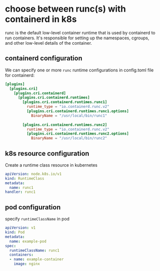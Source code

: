 # choose between runc(s) with containerd in k8s

runc is the default low-level container runtime that is used by containerd to run containers. It's responsible for setting up the namespaces, cgroups, and other low-level details of the container.

## containerd configuration

We can specify one or more `runc` runtime configurations in config.toml file for containerd:

```toml
[plugins]
  [plugins.cri]
    [plugins.cri.containerd]
      [plugins.cri.containerd.runtimes]
        [plugins.cri.containerd.runtimes.runc1]
          runtime_type = "io.containerd.runc.v2"
          [plugins.cri.containerd.runtimes.runc1.options]
            BinaryName = "/usr/local/bin/runc1"
        
        [plugins.cri.containerd.runtimes.runc2]
          runtime_type = "io.containerd.runc.v2"
          [plugins.cri.containerd.runtimes.runc2.options]
            BinaryName = "/usr/local/bin/runc2"
```

## k8s resource configuration

Create a runtime class resource in kubernetes

```yaml
apiVersion: node.k8s.io/v1
kind: RuntimeClass
metadata:
  name: runc1
handler: runc1
```

## pod configuration

specify `runtimeClassName` in pod

```yaml
apiVersion: v1
kind: Pod
metadata:
  name: example-pod
spec:
  runtimeClassName: runc1
  containers:
  - name: example-container
    image: nginx
```